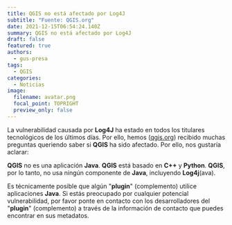 ```yaml
---
title: QGIS no está afectado por Log4J
subtitle: "Fuente: QGIS.org"
date: 2021-12-15T06:54:24.140Z
summary: QGIS no está afectado por Log4J
draft: false
featured: true
authors:
  - gus-presa
tags:
  - QGIS
categories:
  - Noticias
image:
  filename: avatar.png
  focal_point: TOPRIGHT
  preview_only: false
---
```

La vulnerabilidad causada por **Log4J** ha estado en todos los titulares tecnológicos de los últimos días. Por ello, hemos ([qgis.org](http://www.qgis.org)) recibido muchas preguntas queriendo saber si **QGIS** ha sido afectado. Por ello, nos gustaría aclarar:

**QGIS** no es una aplicación **Java**. **QGIS** está basado en **C++** y **Python**. **QGIS**, por lo tanto, no usa ningún componente de **Java**, incluyendo **Log4j**(ava).

Es técnicamente posible que algún "**plugin**" (complemento) utilice aplicaciones **Java**. Si estás preocupado por cualquier potencial vulnerabilidad, por favor ponte en contacto con los desarrolladores del "**plugin**" (complemento) a través de la información de contacto que puedes encontrar en sus metadatos.